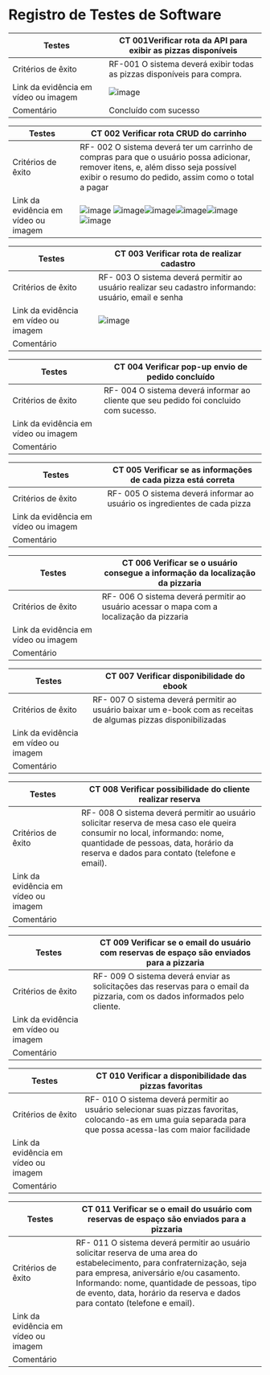# Registro de Testes de Software

| Testes | CT 001Verificar rota da API para exibir as pizzas disponíveis |
|------|-----------------------------------------|
| Critérios de êxito |RF-001 O sistema deverá exibir todas as pizzas disponíveis para compra. |
| Link da evidência em vídeo ou imagem | ![image](https://github.com/ICEI-PUC-Minas-PMV-ADS/pmv-ads-2023-2-e4-proj-infra-t4-pizzaria/assets/103972585/93364e59-4068-477c-93ae-0271f5718ba3) |
| Comentário| Concluído com sucesso |


| Testes | CT 002 Verificar rota CRUD do carrinho |  
|------|-----------------------------------------|
| Critérios de êxito| RF- 002 O sistema deverá ter um carrinho de compras para que o usuário possa adicionar, remover itens, e, além disso seja possível exibir o resumo do pedido, assim como o total a pagar  |
| Link da evidência em vídeo ou imagem | ![image](https://github.com/ICEI-PUC-Minas-PMV-ADS/pmv-ads-2023-2-e4-proj-infra-t4-pizzaria/assets/103972585/4ea67790-1dc9-44db-a7a2-be360458569e) ![image](https://github.com/ICEI-PUC-Minas-PMV-ADS/pmv-ads-2023-2-e4-proj-infra-t4-pizzaria/assets/103972585/a7b61a14-2e1a-4aa0-b58a-3e955377d299)![image](https://github.com/ICEI-PUC-Minas-PMV-ADS/pmv-ads-2023-2-e4-proj-infra-t4-pizzaria/assets/103972585/b81d4196-9f32-405f-901e-0799fdb5e5ed)![image](https://github.com/ICEI-PUC-Minas-PMV-ADS/pmv-ads-2023-2-e4-proj-infra-t4-pizzaria/assets/103972585/50f038bb-e171-4253-95f0-2b05e54f9601)![image](https://github.com/ICEI-PUC-Minas-PMV-ADS/pmv-ads-2023-2-e4-proj-infra-t4-pizzaria/assets/103972585/9482623b-08b4-41c4-ae51-727665132537)![image](https://github.com/ICEI-PUC-Minas-PMV-ADS/pmv-ads-2023-2-e4-proj-infra-t4-pizzaria/assets/103972585/c396237f-d8a5-4d97-a05e-bcf8932edf1d)





| Testes | CT 003 Verificar rota de realizar cadastro |  
|------|-----------------------------------------|
|Critérios de êxito| RF- 003 O sistema deverá permitir ao usuário realizar seu cadastro informando: usuário, email e senha |
| Link da evidência em vídeo ou imagem | ![image](https://github.com/ICEI-PUC-Minas-PMV-ADS/pmv-ads-2023-2-e4-proj-infra-t4-pizzaria/assets/103972585/943dad8f-bed3-4837-b7f2-1370317c4a38)|
| Comentário ||

| Testes | CT 004 Verificar pop-up  envio de pedido concluído |  
|------|-----------------------------------------|
|Critérios de êxito| RF- 004 O sistema deverá informar ao cliente que seu pedido foi concluido com sucesso.   |
| Link da evidência em vídeo ou imagem ||
| Comentário ||

| Testes | CT 005 Verificar se as informações de cada pizza está correta|  
|------|-----------------------------------------|
|Critérios de êxito| RF- 005 O sistema deverá informar ao usuário os ingredientes de cada pizza   |
| Link da evidência em vídeo ou imagem ||
| Comentário ||

| Testes  | CT 006 Verificar se o usuário consegue a informação da localização da pizzaria |  
|------|-----------------------------------------|
|Critérios de êxito| RF- 006 O sistema deverá permitir ao usuário acessar o mapa com a localização da pizzaria  |
| Link da evidência em vídeo ou imagem ||
| Comentário ||

|  Testes | CT 007 Verificar disponibilidade do ebook |  
|------|-----------------------------------------|
|Critérios de êxito| RF- 007 O sistema deverá permitir ao usuário baixar um e-book com as receitas de algumas pizzas disponibilizadas   |
| Link da evidência em vídeo ou imagem ||
| Comentário ||


|  Testes | CT 008 Verificar possibilidade do cliente realizar reserva |  
|------|-----------------------------------------|
|Critérios de êxito| RF- 008 O sistema deverá permitir ao usuário solicitar reserva de mesa caso ele queira consumir no local, informando: nome, quantidade de pessoas, data, horário da reserva e dados para contato (telefone e email).   |
| Link da evidência em vídeo ou imagem ||
| Comentário ||


|  Testes  | CT 009 Verificar se o email do usuário com reservas de espaço são enviados para a pizzaria |  
|------|-----------------------------------------|
|Critérios de êxito| RF- 009 O sistema deverá enviar as solicitações das reservas para o email da pizzaria, com os dados informados pelo cliente.   |
| Link da evidência em vídeo ou imagem ||
| Comentário ||

|  Testes | CT 010 Verificar a disponibilidade das pizzas favoritas |  
|------|-----------------------------------------|
|Critérios de êxito| RF- 010 O sistema deverá permitir ao usuário selecionar suas pizzas favoritas, colocando-as em uma guia separada para que possa acessa-las com maior facilidade   |
| Link da evidência em vídeo ou imagem ||
| Comentário ||


| Testes  | CT 011 Verificar se o email do usuário com reservas de espaço são enviados para a pizzaria |  
|------|-----------------------------------------|
|Critérios de êxito| RF- 011 O sistema deverá permitir ao usuário solicitar reserva de uma area do estabelecimento, para confraternização, seja para empresa, aniversário e/ou casamento. Informando: nome, quantidade de pessoas, tipo de evento, data, horário da reserva e dados para contato (telefone e email).  |
| Link da evidência em vídeo ou imagem ||
| Comentário ||
